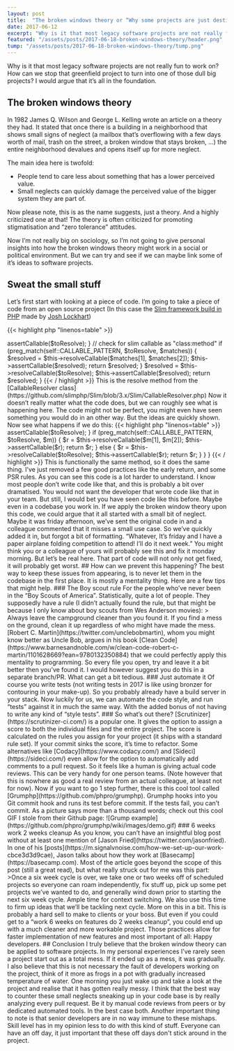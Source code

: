 ```yaml
---
layout: post
title:  "The broken windows theory or “Why some projects are just destined to suck”"
date: 2017-06-12
excerpt: "Why is it that most legacy software projects are not really fun to work on? How can we stop that greenfield project to turn into one of those dull big projects? I would argue that it’s all in the foundation."
featured: "/assets/posts/2017-06-18-broken-windows-theory/header.png"
tump: "/assets/posts/2017-06-18-broken-windows-theory/tump.png"
---
```

 
Why is it that most legacy software projects are not really fun to work on? How can we stop that greenfield project to turn into one of those dull big projects? I would argue that it’s all in the foundation.

## The broken windows theory

In 1982 James Q. Wilson and George L. Kelling wrote an article on a theory they had. 
It stated that once there is a building in a neighborhood that shows small signs of neglect (a mailbox that’s overflowing with a few days worth of mail, trash on the street, a broken window that stays broken, ...) the entire neighborhood devalues and opens itself up for more neglect.
 
The main idea here is twofold: 
 
  - People tend to care less about something that has a lower perceived value.
  - Small neglects can quickly damage the perceived value of the bigger system they are part of. 
 
Now please note, this is as the name suggests, just a theory. And a highly criticized one at that! The theory is often criticized for promoting stigmatisation and “zero tolerance” attitudes.
 
Now I’m not really big on sociology, so I’m not going to give personal insights into how the broken windows theory might work in a social or political environment. But we can try and see if we can maybe link some of it’s ideas to software projects.

## Sweat the small stuff

Let’s first start with looking at a piece of code. I’m going to take a piece of code from an open source project (In this case the [Slim framework build in PHP](https://www.slimframework.com/) made by [Josh Lockhart](https://twitter.com/codeguy))
 
{{< highlight php "linenos=table" >}}
<?php
    public function resolve($toResolve)
    {
        if (is_callable($toResolve)) {
            return $toResolve;
        }
 
        if (!is_string($toResolve)) {
            $this->assertCallable($toResolve);
        }
 
        // check for slim callable as "class:method"
        if (preg_match(self::CALLABLE_PATTERN, $toResolve, $matches)) {
            $resolved = $this->resolveCallable($matches[1], $matches[2]);
            $this->assertCallable($resolved);
 
            return $resolved;
        }
 
        $resolved = $this->resolveCallable($toResolve);
        $this->assertCallable($resolved);
        
        return $resolved;
    }
{{< / highlight >}}
This is the resolve method from the [CallableResolver class](https://github.com/slimphp/Slim/blob/3.x/Slim/CallableResolver.php)
 
Now it doesn’t really matter what the code does, but we can roughly see what is happening here. The code might not be perfect, you might even have seen something you would do in an other way. But the ideas are quickly shown.
 
Now see what happens if we do this:
 
{{< highlight php "linenos=table" >}}
<?php
function resolve($toResolve)
{
    if (is_callable($toResolve)) {
        return $toResolve;
    } else {
        if (!is_string($toResolve)) {
        $this->assertCallable($toResolve);
        }
        if (preg_match(self::CALLABLE_PATTERN, $toResolve, $m)) 
        {
        $r = $this->resolveCallable($m[1], $m[2]);
        $this->assertCallable($r);
        return $r;
        } else {
        $r = $this->resolveCallable($toResolve);
        $this->assertCallable($r);
        return $r;
        }
    }
}
{{< / highlight >}}
 
This is functionally the same method, so it does the same thing. I’ve just removed a few good practices like the early return, and some PSR rules. As you can see this code is a lot harder to understand.
 
I know most people don’t write code like that, and this is probably a bit over dramatised. You would not want the developer that wrote code like that in your team. But still, I would bet you have seen code like this before. Maybe even in a codebase you work in.
 
If we apply the broken window theory upon this code, we could argue that it all started with a small bit of neglect. Maybe it was friday afternoon, we’ve sent the original code in and a colleague commented that it misses a small use case. So we’ve quickly added it in, but forgot a bit of formatting. “Whatever, It’s friday and I have a paper airplane folding competition to attend! I’ll do it next week.”
 
You might think you or a colleague of yours will probably see this and fix it monday morning. But let’s be real here. That part of code will not only not get fixed, it will probably get worst.

## How can we prevent this happening?

The best way to keep these issues from appearing, is to never let them in the codebase in the first place. It is mostly a mentality thing. 

Here are a few tips that might help.


### The Boy scout rule

For the people who’ve never been in the “Boy Scouts of America”. Statistically, quite a lot of people. They supposedly have a rule (I didn’t actually found the rule, but that might be because I only know about boy scouts from Wes Anderson movies):
 
> Always leave the campground cleaner than you found it. If you find a mess on the ground, clean it up regardless of who might have made the mess.
 
[Robert C. Martin](https://twitter.com/unclebobmartin), whom you might know better as Uncle Bob, argues in his book [Clean Code](https://www.barnesandnoble.com/w/clean-code-robert-c-martin/1101628669?ean=9780132350884) that we could perfectly apply this mentality to programming. So every file you open, try and leave it a bit better then you’ve found it.
 
I would however suggest you do this in a separate branch/PR. What can get a bit tedious.
 
### Just automate it 

Of course you write tests (not writing tests in 2017 is like using bronzer for contouring in your make-up). So you probably already have a build server in your stack. Now luckily for us, we can automate the code style, and run “tests” against it in much the same way. With the added bonus of not having to write any kind of “style tests”.

### So what’s out there? 

[Scrutinizer](https://scrutinizer-ci.com/) is a popular one. It gives the option to assign a score to both the individual files and the entire project. The score is calculated on the rules you assign for your project (it ships with a standard rule set). If your commit sinks the score, it’s time to refactor.
 
Some alternatives like [Codacy](https://www.codacy.com/) and [Sideci](https://sideci.com/) even allow for the option to automatically add comments to a pull request. So it feels like a human is giving actual code reviews. This can be very handy for one person teams. (Note however that this is nowhere as good a real review from an actual colleague, at least not for now).
 
Now if you want to go 1 step further, there is this cool tool called [Grumphp](https://github.com/phpro/grumphp). Grumphp hooks into you Git commit hook and runs its test before commit. If the tests fail, you can’t commit. As a picture says more than a thousand words; check out this cool GIF I stole from their Github page:
 
![Grump example](https://github.com/phpro/grumphp/wiki/images/demo.gif)

### 6 weeks work 2 weeks cleanup
As you know, you can’t have an insightful blog post without at least one mention of [Jason Fried](https://twitter.com/jasonfried). In one of his [posts](https://m.signalvnoise.com/how-we-set-up-our-work-cbce3d3d9cae), Jason talks about how they work at [Basecamp](https://basecamp.com). Most of the article goes beyond the scope of this post (still a great read), but what really struck out for me was this part:
 
>Once a six week cycle is over, we take one or two weeks off of scheduled projects so everyone can roam independently, fix stuff up, pick up some pet projects we’ve wanted to do, and generally wind down prior to starting the next six week cycle. Ample time for context switching. We also use this time to firm up ideas that we’ll be tackling next cycle. More on this in a bit.
 
This is probably a hard sell to make to clients or your boss. But even if you could get to a “work 6 weeks on features do 2 weeks cleanup”, you could end up with a much cleaner and more workable project. Those practices allow for faster implementation of new features and most important of all: Happy developers.
 
## Conclusion
I truly believe that the broken window theory can be applied to software projects. In my personal experiences I’ve rarely seen a project start out as a total mess. If it ended up as a mess, it was gradually. I also believe that this is not necessary the fault of developers working on the project, think of it more as frogs in a pot with gradually increased temperature of water. One morning you just wake up and take a look at the project and realise that it has gotten really messy.
 
I think that the best way to counter these small neglects sneaking up in your code base is by really analyzing every pull request. Be it by manual code reviews from peers or by dedicated automated tools. In the best case both.
 
Another important thing to note is that senior developers are in no way immune to these mishaps. Skill level has in my opinion less to do with this kind of stuff. Everyone can have an off day, it just important that these off days don't stick around in the project.
